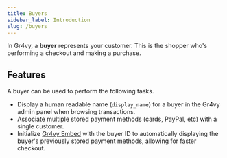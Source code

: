 ```yaml
---
title: Buyers
sidebar_label: Introduction
slug: /buyers
---
```


In Gr4vy, a **buyer** represents your customer. This is the shopper who's performing
a checkout and making a purchase.

## Features

A buyer can be used to perform the following tasks.

* Display a human readable name (`display_name`) for a buyer in the Gr4vy admin
  panel when browsing transactions.
* Associate multiple stored payment methods (cards, PayPal, etc) with a single
  customer.
* Initialize [Gr4vy Embed](/guides/web-quick-start/embed) with the buyer ID to automatically
  displaying the buyer's previously stored payment methods, allowing for faster checkout.

